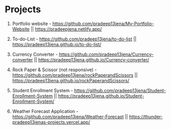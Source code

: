 # Projects


1) Portfolio website -
    https://github.com/pradeep13jena/My-Portfolio-Website ||
    https://pradeepjena.netlify.app/
   
2) To-do-List -
    https://github.com/pradeep13jena/to-do-list ||
    https://pradeep13jena.github.io/to-do-list/
   
3) Currency Converter -
    https://github.com/pradeep13jena/Currency-converter ||
    https://pradeep13jena.github.io/Currency-converter/
   
4) Rock Paper & Scissor (not responsive) -
    https://github.com/pradeep13jena/rockPaperandScissors ||
    https://pradeep13jena.github.io/rockPaperandScissors/
   
5) Student Enrollment System -
    https://github.com/pradeep13jena/Student-Enrollment-System ||
    https://pradeep13jena.github.io/Student-Enrollment-System/
   
6) Weather Forecast Application -
    https://github.com/pradeep13jena/Weather-Forecast ||
    https://thunder-pradeep13jenas-projects.vercel.app/
